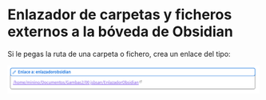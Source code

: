 # Enlazador de carpetas y ficheros externos a la bóveda de Obsidian


Si le pegas la ruta de una carpeta o fichero, crea un enlace del tipo:

![imagen de enlace creado](./imagenEnlace.png)





